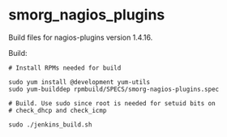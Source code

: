 smorg_nagios_plugins
====================

Build files for nagios-plugins version 1.4.16.

Build:
```
# Install RPMs needed for build

sudo yum install @development yum-utils
sudo yum-builddep rpmbuild/SPECS/smorg-nagios-plugins.spec

# Build. Use sudo since root is needed for setuid bits on
# check_dhcp and check_icmp

sudo ./jenkins_build.sh
```

